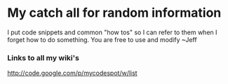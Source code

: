# My catch all for random information #


I put code snippets and common "how tos" so I can refer to them when I forget how to do something. You are free to use and modify ~Jeff

### Links to all my wiki's ###
http://code.google.com/p/mycodespot/w/list